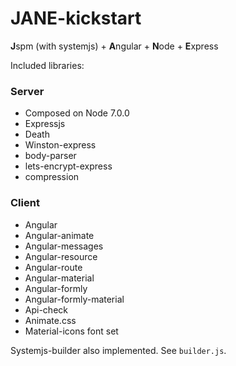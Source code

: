 # JANE-kickstart
**J**spm (with systemjs) + **A**ngular + **N**ode + **E**xpress

Included libraries:

### Server
    
+ Composed on Node 7.0.0
+ Expressjs
+ Death
+ Winston-express
+ body-parser
+ lets-encrypt-express
+ compression
    
### Client

+ Angular
+ Angular-animate
+ Angular-messages
+ Angular-resource
+ Angular-route
+ Angular-material
+ Angular-formly
+ Angular-formly-material
+ Api-check
+ Animate.css
+ Material-icons font set

Systemjs-builder also implemented. See ```builder.js```.